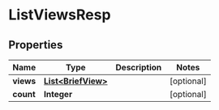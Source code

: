 

# ListViewsResp


## Properties

| Name | Type | Description | Notes |
|------------ | ------------- | ------------- | -------------|
|**views** | [**List&lt;BriefView&gt;**](BriefView.md) |  |  [optional] |
|**count** | **Integer** |  |  [optional] |



